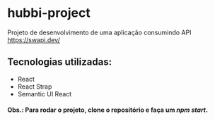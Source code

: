 # hubbi-project

Projeto de desenvolvimento de uma aplicação consumindo API  https://swapi.dev/  

## Tecnologias utilizadas:
- React
- React Strap
- Semantic UI React



#### Obs.: Para rodar o projeto, clone o repositório e faça um *npm start*.
